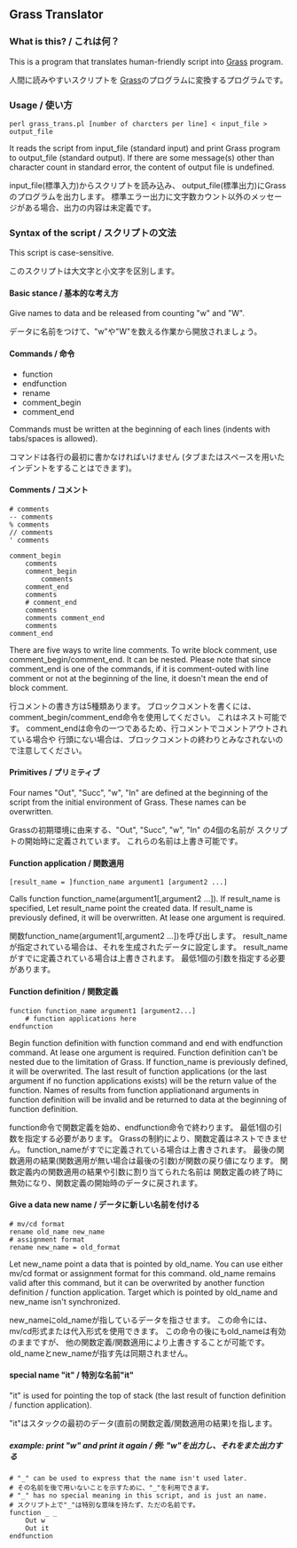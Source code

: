 Grass Translator
----------------

### What is this? / これは何？
This is a program that translates human-friendly script into
[Grass](http://www.blue.sky.or.jp/grass/) program.

人間に読みやすいスクリプトを
[Grass](http://www.blue.sky.or.jp/grass/doc_ja.html)のプログラムに変換するプログラムです。

### Usage / 使い方

    perl grass_trans.pl [number of charcters per line] < input_file > output_file

It reads the script from input\_file (standard input)
and print Grass program to output\_file (standard output).
If there are some message(s) other than character count in standard error,
the content of output file is undefined.

input\_file(標準入力)からスクリプトを読み込み、
output\_file(標準出力)にGrassのプログラムを出力します。
標準エラー出力に文字数カウント以外のメッセージがある場合、出力の内容は未定義です。

### Syntax of the script / スクリプトの文法
This script is case-sensitive.

このスクリプトは大文字と小文字を区別します。

#### Basic stance / 基本的な考え方
Give names to data and be released from counting "w" and "W".

データに名前をつけて、"w"や"W"を数える作業から開放されましょう。

#### Commands / 命令
* function
* endfunction
* rename
* comment_begin
* comment_end

Commands must be written at the beginning of each lines
(indents with tabs/spaces is allowed).

コマンドは各行の最初に書かなければいけません
(タブまたはスペースを用いたインデントをすることはできます)。

#### Comments / コメント

    # comments
    -- comments
    % comments
    // comments
    ' comments
    
    comment_begin
        comments
        comment_begin
            comments
        comment_end
        comments
        # comment_end
        comments
        comments comment_end
        comments
    comment_end


There are five ways to write line comments.
To write block comment, use comment\_begin/comment\_end.
It can be nested.
Please note that since comment\_end is one of the commands,
if it is comment-outed with line comment or not at the beginning of the line,
it doesn't mean the end of block comment.

行コメントの書き方は5種類あります。
ブロックコメントを書くには、comment\_begin/comment\_end命令を使用してください。
これはネスト可能です。
comment\_endは命令の一つであるため、行コメントでコメントアウトされている場合や
行頭にない場合は、ブロックコメントの終わりとみなされないので注意してください。

#### Primitives / プリミティブ

Four names "Out", "Succ", "w", "In" are defined at the beginning of
the script from the initial environment of Grass.
These names can be overwritten.

Grassの初期環境に由来する、"Out", "Succ", "w", "In" の4個の名前が
スクリプトの開始時に定義されています。
これらの名前は上書き可能です。

#### Function application / 関数適用

    [result_name = ]function_name argument1 [argument2 ...]

Calls function function\_name(argument1[,argument2 ...]).
If result\_name is specified, Let result\_name point the created data.
If result\_name is previously defined, it will be overwritten.
At lease one argument is required.

関数function\_name(argument1[,argument2 ...])を呼び出します。
result\_nameが指定されている場合は、それを生成されたデータに設定します。
result\_nameがすでに定義されている場合は上書きされます。
最低1個の引数を指定する必要があります。

#### Function definition / 関数定義

    function function_name argument1 [argument2...]
        # function applications here
    endfunction

Begin function definition with function command and end with endfunction command.
At lease one argument is required.
Function definition can't be nested due to the limitation of Grass.
If function\_name is previously defined, it will be overwrited.
The last result of function applications
(or the last argument if no function applications exists)
will be the return value of the function.
Names of results from function appliationand arguments in function definition
will be invalid and be returned to data at the beginning of function definition.

function命令で関数定義を始め、endfunction命令で終わります。
最低1個の引数を指定する必要があります。
Grassの制約により、関数定義はネストできません。
function\_nameがすでに定義されている場合は上書きされます。
最後の関数適用の結果(関数適用が無い場合は最後の引数)が関数の戻り値になります。
関数定義内の関数適用の結果や引数に割り当てられた名前は
関数定義の終了時に無効になり、関数定義の開始時のデータに戻されます。

#### Give a data new name / データに新しい名前を付ける

    # mv/cd format
    rename old_name new_name
    # assignment format
    rename new_name = old_format

Let new\_name point a data that is pointed by old\_name.
You can use either mv/cd format or assignment format for this command.
old\_name remains valid after this command, but it can be overwrited by
another function definition / function application.
Target which is pointed by old\_name and new\_name isn't synchronized.

new\_nameにold\_nameが指しているデータを指させます。
この命令には、mv/cd形式または代入形式を使用できます。
この命令の後にもold\_nameは有効のままですが、
他の関数定義/関数適用により上書きすることが可能です。
old\_nameとnew\_nameが指す先は同期されません。

#### special name "it" / 特別な名前"it"

"it" is used for pointing the top of stack
(the last result of function definition / function application).

"it"はスタックの最初のデータ(直前の関数定義/関数適用の結果)を指します。

##### example: print "w" and print it again / 例: "w"を出力し、それをまた出力する

    # "_" can be used to express that the name isn't used later.
    # その名前を後で用いないことを示すために、"_"を利用できます。
    # "_" has no special meaning in this script, and is just an name.
    # スクリプト上で"_"は特別な意味を持たず、ただの名前です。
    function _ _
        Out w
        Out it
    endfunction
